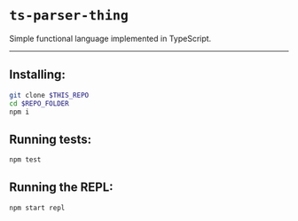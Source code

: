 # `ts-parser-thing`

Simple functional language implemented in TypeScript.

---

## Installing:
```bash
git clone $THIS_REPO
cd $REPO_FOLDER
npm i
```

## Running tests:
```bash
npm test
```

## Running the REPL:
```bash
npm start repl
```
